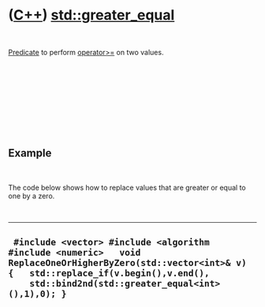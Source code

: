 



 

 

 

 

 

([C++](Cpp.htm)) [std::greater\_equal](CppGreater_equal.htm)
============================================================

 

[Predicate](CppPredicate.htm) to perform
[operator&gt;=](CppOperatorGreaterEqual.htm) on two values.

 

 

 

 

 

Example
-------

 

The code below shows how to replace values that are greater or equal to
one by a zero.

 

  -------------------------------------------------------------------------------------------------------------------------------------------------------------------------------------------------------------
  ` #include <vector> #include <algorithm #include <numeric>   void ReplaceOneOrHigherByZero(std::vector<int>& v) {   std::replace_if(v.begin(),v.end(),     std::bind2nd(std::greater_equal<int>(),1),0); }`
  -------------------------------------------------------------------------------------------------------------------------------------------------------------------------------------------------------------

 

 

 

 

 





 



